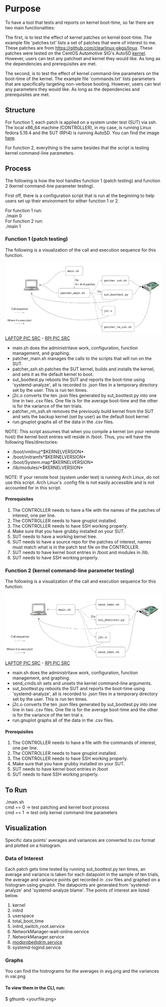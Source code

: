 # Purpose
To have a tool that tests and reports on kernel boot-time, so far there are two main functionalities:

The first, is to test the effect of kernel patches on kernel boot-time. The example file 'patches.txt' lists a set of patches that were of interest to me. These patches are from  https://github.com/clearlinux-pkgs/linux. These patches were tested on the CentOS Automotive SIG's AutoSD [kernel](https://gitlab.com/CentOS/automotive/src/kernel/kernel-automotive-9). However, users can test any patchset and kernel they would like. As long as the dependencies and prerequisites are met.

The second, is to test the effect of kernel command-line parameters on the boot-time of the kernel. The example file 'commands.txt' lists parameters that are specifically targeting non-verbose booting. However, users can test any parameters they would like. As long as the dependencies and prerequisites are met.

## Structure
For function 1, each patch is applied on a system under test (SUT) via ssh. The local x86_64 machine (CONTROLLER), in my case, is running Linux fedora 5.19.4 and the SUT (RPi4) is running AutoSD. You can find the image [here](https://autosd.sig.centos.org/AutoSD-9/nightly/non-sample-images/).

For function 2, everything is the same besides that the script is testing kernel command-line parameters.

## Process
The following is how the tool handles function 1 (patch testing) and function 2 (kernel command-line parameter testing).

First off, there is a configuration script that is run at the beginning to help users set up their environment for either function 1 or 2.

For function 1 run:\
./main 0\
For function 2 run:\
./main 1

### Function 1 (patch testing)
The following is a visualization of the call and execution sequence for this function.

![visualization](images/patchtest_structure.png)
[LAPTOP PIC SRC](https://www.flaticon.com/free-icon/draw-laptop_81759) - [RPI PIC SRC](https://wiki.recalbox.com/en/hardware-compatibility/raspberry-pi)

- main.sh does the administritave work, configuration, function management, and graphing.
- patcher_main.sh manages the calls to the scripts that will run on the SUT.
- patcher_ssh.sh patches the SUT kernel, builds and installs the kernel, and sets it as the default kernel to boot.
- sut_boottest.py reboots the SUT and reports the boot-time using 'systemd-analyze', all is recorded to .json files in a temporary directory set by the user. This is run ten times.
- j2c.o converts the ten .json files generated by sut_boottest.py into one line in two .csv files. One file is for the average boot-time and the other is for the variance of the ten trials.
- patcher_rm_ssh.sh removes the previously build kernel from the SUT and sets the backup kernel (set by user) as the default boot kernel.
- run.gnuplot graphs all of the data in the .csv files.

NOTE: This script assumes that when you compile a kernel (on your remote host) the kernel boot entries will reside in /boot. Thus, you will have the following files/directories:
- /boot/vmlinuz\*$KERNELVERSION\*
- /boot/initramfs\*$KERNELVERSION\*
- /boot/System.map\*$KERNELVERSION\*
- /lib/modules/\*$KERNELVERSION\*

NOTE: If your remote host (system under test) is running Arch Linux, do not use this script. Arch Linux's .config file is not easily accessible and is not accounted for in this script.

#### Prerequisites
1. The CONTROLLER needs to have a file with the names of the patches of interest, one per line.
2. The CONTROLLER needs to have gnuplot installed.
3. The CONTROLLER needs to have SSH working properly.
3. Make sure that you have grubby installed on your SUT.
4. SUT needs to have a working kernel tree.
5. SUT needs to have a source repo for the patches of interest, names must match what is in the patch test file on the CONTROLLER.
6. SUT needs to have kernel boot entries in /boot and modules in /lib.
7. SUT needs to have SSH working properly.


### Function 2 (kernel command-line parameter testing)
The following is a visualization of the call and execution sequence for this function.

![visualization](images/commandtest_structure.png)
[LAPTOP PIC SRC](https://www.flaticon.com/free-icon/draw-laptop_81759) - [RPI PIC SRC](https://wiki.recalbox.com/en/hardware-compatibility/raspberry-pi)

- main.sh does the administritave work, configuration, function management, and graphing.
- send_cmds.sh sets and unsets the kernel command-line arguments.
- sut_boottest.py reboots the SUT and reports the boot-time using 'systemd-analyze', all is recorded to .json files in a temporary directory set by the user. This is run ten times.
- j2c.o converts the ten .json files generated by sut_boottest.py into one line in two .csv files. One file is for the average boot-time and the other is for the variance of the ten trial
s.
- run.gnuplot graphs all of the data in the .csv files.

#### Prerequisites
1. The CONTROLLER needs to have a file with the commands of interest, one per line.
2. The CONTROLLER needs to have gnuplot installed.
3. The CONTROLLER needs to have SSH working properly.
4. Make sure that you have grubby installed on your SUT.
5. SUT needs to have kernel boot entries in /boot
6. SUT needs to have SSH working properly.

## To Run
./main.sh <cmd>\
cmd == 0 -> test patching and kernel boot process\
cmd == 1 -> test only kernel command-line parameters

## Visualization
Specific data points' averages and variances are converted to csv format and plotted on a histogram.

### Data of Interest
Each patch gets time tested by running sut_boottest.py ten times, an average and variance is taken for each datapoint in the sample of ten trials, the average and variance points get recorded in .csv files and graphed on a histogram using gnuplot. The datapoints are generated from 'systemd-analyze' and 'systemd-analyze blame'. The points of interest are listed below.
1. kernel
2. initrd
3. userspace
4. total_boot_time
5. initrd_switch_root.service
6. NetworkManager-wait-online.service
7. NetworkManager.service
8. modprobe@drm.service
9. systemd-logind.service

### Graphs
You can find the histrograms for the averages in avg.png and the variances in var.png

#### To view them in the CLI, run:
$ gthumb <yourfile.png>
